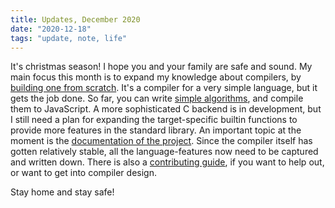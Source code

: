 ```yaml
---
title: Updates, December 2020
date: "2020-12-18"
tags: "update, note, life"
---
```


It's christmas season! I hope you and your family are safe and sound. My main focus this month is to expand my knowledge about compilers, by [building one from scratch](https://sr.ht/~garritfra/sabre/). It's a compiler for a very simple language, but it gets the job done. So far, you can write [simple algorithms](https://git.sr.ht/~garritfra/sabre/tree/master/examples), and compile them to JavaScript. A more sophisticated C backend is in development, but I still need a plan for expanding the target-specific builtin functions to provide more features in the standard library. An important topic at the moment is the [documentation of the project](https://garritfra.github.io/sabre/). Since the compiler itself has gotten relatively stable, all the language-features now need to be captured and written down. There is also a [contributing guide](https://garritfra.github.io/sabre/developers/contributing.html), if you want to help out, or want to get into compiler design.

Stay home and stay safe!
